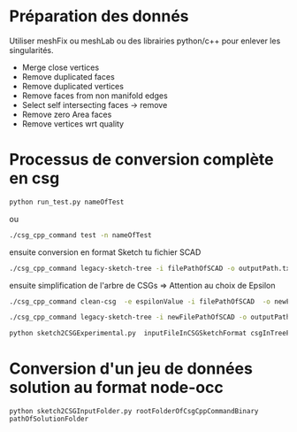 # Préparation des donnés

Utiliser meshFix ou meshLab ou des librairies python/c++ pour enlever les singularités. 

- Merge close vertices
- Remove duplicated faces
- Remove duplicated vertices
- Remove faces from non manifold edges
- Select self intersecting faces -> remove
- Remove zero Area faces
- Remove vertices wrt quality


# Processus de conversion complète en csg
```bash
python run_test.py nameOfTest
```

ou


```bash
./csg_cpp_command test -n nameOfTest
```

ensuite conversion en format Sketch tu fichier SCAD


```bash
./csg_cpp_command legacy-sketch-tree -i filePathOfSCAD -o outputPath.txt
```


ensuite simplification de l'arbre de CSGs
=> Attention au choix de Epsilon
```bash
./csg_cpp_command clean-csg  -e espilonValue -i filePathOfSCAD  -o newFilePathOfSCAD
```
```bash
./csg_cpp_command legacy-sketch-tree -i newFilePathOfSCAD -o outputPath.txt
```
```bash
python sketch2CSGExperimental.py  inputFileInCSGSketchFormat csgInTreeFormatPath simplifiedSsgInTreeFormatPath geometry.js
```

# Conversion d'un jeu de données solution au format node-occ
```python sketch2CSGInputFolder.py rootFolderOfCsgCppCommandBinary pathOfSolutionFolder```
